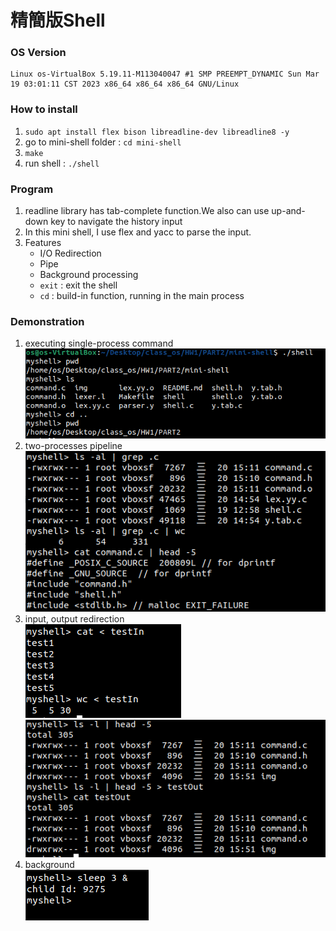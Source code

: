 # 精簡版Shell

### OS Version 
```
Linux os-VirtualBox 5.19.11-M113040047 #1 SMP PREEMPT_DYNAMIC Sun Mar 19 03:01:11 CST 2023 x86_64 x86_64 x86_64 GNU/Linux
```

### How to install
1. `sudo apt install flex bison libreadline-dev libreadline8 -y`
2. go to mini-shell folder : `cd mini-shell`
3. `make`
4. run shell : `./shell`

### Program
1. readline library has tab-complete function.We also can use up-and-down key to navigate the history input
2. In this mini shell, I use flex and yacc to parse the input.
3. Features
	* I/O Redirection
	* Pipe
	* Background processing
	* `exit` : exit the shell
	* `cd` : build-in function, running in the main process

### Demonstration
1. executing single-process command<br>
![](img/single_process.PNG)
2. two-processes pipeline<br>
![](img/two-processes.PNG)
3. input, output redirection<br>
![](img/input_redirection.PNG)
![](img/output_redirection.PNG)
4. background<br>
![](img/background.PNG)













